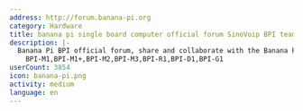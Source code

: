 ```yaml
---
address: http://forum.banana-pi.org
category: Hardware
title: banana pi single board computer official forum SinoVoip BPI team
description: |-
  Banana Pi BPI official forum, share and collaborate with the Banana Pi community!
    BPI-M1,BPI-M1+,BPI-M2,BPI-M3,BPI-R1,BPI-D1,BPI-G1
userCount: 3854
icon: banana-pi.png
activity: medium
language: en
---
```

